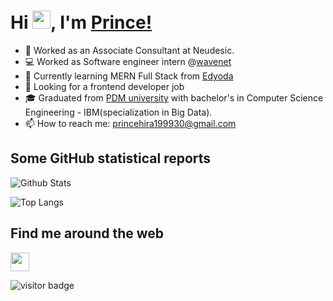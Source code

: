 # Hi <img src="https://github.com/TheDudeThatCode/TheDudeThatCode/blob/master/Assets/Hi.gif" width="29px">, I'm [Prince!](https://www.linkedin.com/in/prince199930/)

- 🔭 Worked as an Associate Consultant at Neudesic.
- 💻 Worked as Software engineer intern @[wavenet](http://wavenetcorp.com/)
- 🌱 Currently learning MERN Full Stack from [Edyoda](https://www.edyoda.com/)
- 💼 Looking for a frontend developer job
- 🎓 Graduated from [PDM university](https://www.pdm.ac.in/) with bachelor's in Computer Science Engineering - IBM(specialization in Big Data).
- 📫 How to reach me: princehira199930@gmail.com


## Some GitHub statistical reports

![Github Stats](https://github-readme-stats.vercel.app/api?username=prince199930&show_icons=true&count_private=true&&title_color=66fcf1&text_color=f64c72&icon_color=66fcf1&bg_color=00000000&hide=bg-color&hide_border=true)

![Top Langs](https://github-readme-stats.vercel.app/api/top-langs/?username=prince199930&layout=compact&&title_color=66fcf1&text_color=66fcf1&icon_color=45a29e&bg_color=00000000&hide=bg-color&hide_border=true)

## Find me around the web

<p align='left'>
  <a href="https://www.linkedin.com/in/prince199930">
    <img height="30" src="https://raw.githubusercontent.com/peterthehan/peterthehan/master/assets/linkedin.svg">
  </a>
</p>
 
<p align='left'> 
  <img src="https://visitor-badge.laobi.icu/badge?page_id=prince199930.prince199930" alt="visitor badge"/>    
</p>
